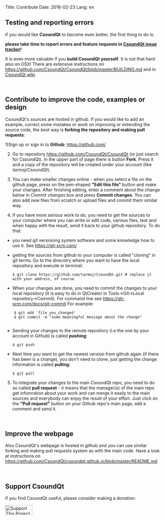 Title: Contribute
Date: 2016-02-23
Lang: en


Testing and reporting errors
--------------- 

If you would like **CsoundQt** to become even better, the first thing to do is:

**please take time to report errors and feature requests in [CsoundQt issue tracker](https://github.com/CsoundQt/CsoundQt/issues)!**


It is even more valuable if you **build CsoundQt yourself**. It is not that hard also on OSX! There are extensive instructions on  <https://github.com/CsoundQt/CsoundQt/blob/master/BUILDING.md> and in [CsoundQt wiki](https://github.com/CsoundQt/CsoundQt/wiki).

&nbsp; 

Contribute to improve the code, examples or design
------------------

CsoundQt's sources are hosted in github. If you would like to add an example, correct some mistakes or work on improving or extending the source code, the best way is **forking the repository and making pull requests**:

1)Sign up or sign in to **Github**: <https://github.com/>

2) Go to repository <https://github.com/CsoundQt/CsoundQt> (or just search for CsoundQt).  In the upper part of page there is button **Fork**. Press it and a copy of the repository will be created under your account (like *tarmoj/CsoundQt*).

3) You can make smaller changes online - when you select a file on the github page, press on the pen-shaped **"Edit this file"** button and make your changes. After finishing editing, enter a comment about the change below in *Commit changes* box and press **Commit changes**. You can also add new files from scratch or upload files and commit them similar way.

4) If you have more serious work to do, you need to get the sources to your computer where you can write or edit code,  various files, test and when happy with the result, send it back to your github repository. To do that:

* you need git versioning system software and some knowledge how to use it. See <https://git-scm.com/>
* getting the sources from github to your computer is called "cloning" in git terms. Go to the direcotry where you want to have the local repository and execute in terminal:

    `$ git clone https://github.com/tarmoj/CsoundQt.git # replace it with your address, of course` 

* When your changes are done, you need to commit the changes to your local repository (it is easy to do in QtCreator in Tools->Git->Local repository->Commit). For command line see <https://git-scm.com/docs/git-commit> For example:
```
    $ git add 'file_you_changed'
    $ git commit -m "some meaningful message about the change"
    
```
* Sending your changes to the remote repository (i.e the one by your account in Github) is called **pushing**:

    `$ git push`
    
* Next time you want to get the newest version from github again (if there has been is a change), you don't need to clone, just getting the change information is called **pulling**:

    `$ git pull`
    
5) To integrate your changes to the main CsoundQt repo, you need to do so called **pull request** -  it means that the manager(s) of the main repo get infomration about your work and  can merge it easily to the main sources and everybody can enjoy the result of your effort. Just click on the **"Pull request"** button on your Github repo's main page, add a comment and send it.

&nbsp; 

Improve the webpage
-------------------

Also CsoundQt's webpage is hosted in github and you can use similar forking and making pull requests system as with the main code. Have a look at instructions on <https://github.com/CsoundQt/csoundqt.github.io/blob/master/README.md>



&nbsp; 

Support CsoundQt
-------------------

If you find CsoundQt useful, please consider making a donation:

 <a href="http://sourceforge.net/donate/index.php?group_id=227265"><img src="http://images.sourceforge.net/images/project-support.jpg" alt="Support This Project" border="0" height="32" width="88"> </a>
